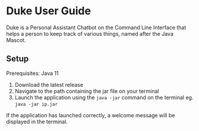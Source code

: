 # Duke User Guide

Duke is a Personal Assistant Chatbot on the Command Line Interface that helps a person to keep track of various things, named after the Java Mascot.

## Setup

Prerequisites: Java 11

1. Download the latest release
1. Navigate to the path containing the jar file on your terminal
1. Launch the application using the `java -jar` command on the terminal eg. `java -jar ip.jar` 

If the application has launched correctly, a welcome message will be displayed in the terminal.

